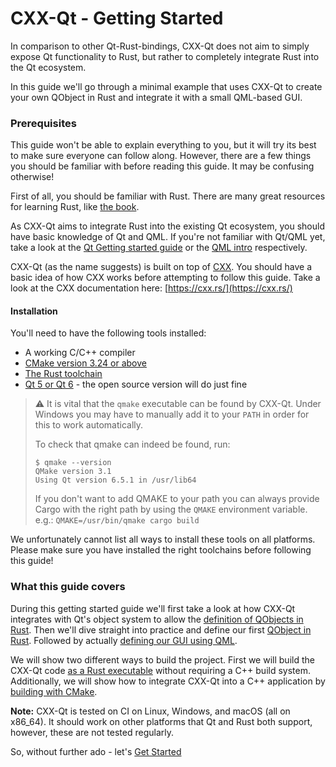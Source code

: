 <!--
SPDX-FileCopyrightText: 2022 Klarälvdalens Datakonsult AB, a KDAB Group company <info@kdab.com>
SPDX-FileContributor: Leon Matthes <leon.matthes@kdab.com>

SPDX-License-Identifier: MIT OR Apache-2.0
-->

# CXX-Qt - Getting Started

In comparison to other Qt-Rust-bindings, CXX-Qt does not aim to simply expose Qt functionality to Rust, but rather to completely integrate Rust into the Qt ecosystem.

In this guide we'll go through a minimal example that uses CXX-Qt to create your own QObject in Rust and integrate it with a small QML-based GUI.

### Prerequisites
This guide won't be able to explain everything to you, but it will try its best to make sure everyone can follow along.
However, there are a few things you should be familiar with before reading this guide.
It may be confusing otherwise!

First of all, you should be familiar with Rust. There are many great resources for learning Rust, like [the book](https://doc.rust-lang.org/book/).

As CXX-Qt aims to integrate Rust into the existing Qt ecosystem, you should have basic knowledge of Qt and QML.
If you're not familiar with Qt/QML yet, take a look at the [Qt Getting started guide](https://doc.qt.io/qt-6/gettingstarted.html) or the [QML intro](https://doc.qt.io/qt-6/qmlapplications.html) respectively.

CXX-Qt (as the name suggests) is built on top of [CXX](https://cxx.rs).
You should have a basic idea of how CXX works before attempting to follow this guide.
Take a look at the CXX documentation here: [https://cxx.rs/](https://cxx.rs/)

#### Installation
You'll need to have the following tools installed:
- A working C/C++ compiler
- [CMake version 3.24 or above](https://cmake.org/)
- [The Rust toolchain](https://rustup.rs/)
- [Qt 5 or Qt 6](https://www.qt.io/download-open-source) - the open source version will do just fine
> ⚠️ It is vital that the `qmake` executable can be found by CXX-Qt.
> Under Windows you may have to manually add it to your `PATH` in order for this to work automatically.
>
> To check that qmake can indeed be found, run:
> ```console
> $ qmake --version
> QMake version 3.1
> Using Qt version 6.5.1 in /usr/lib64
> ```
>
> If you don't want to add QMAKE to your path you can always provide Cargo with the right path by
> using the `QMAKE` environment variable.\
> e.g.: `QMAKE=/usr/bin/qmake cargo build`

We unfortunately cannot list all ways to install these tools on all platforms.
Please make sure you have installed the right toolchains before following this guide!

### What this guide covers

During this getting started guide we'll first take a look at how CXX-Qt integrates with Qt's object system to allow the [definition of QObjects in Rust](./1-qobjects-in-rust.md).
Then we'll dive straight into practice and define our first [QObject in Rust](./2-our-first-cxx-qt-module.md).
Followed by actually [defining our GUI using QML](./3-qml-gui.md).

We will show two different ways to build the project.
First we will build the CXX-Qt code [as a Rust executable](./4-cargo-executable.md) without requiring a C++ build system.
Additionally, we will show how to integrate CXX-Qt into a C++ application by [building with CMake](./5-cmake-integration.md).

**Note:** CXX-Qt is tested on CI on Linux, Windows, and macOS (all on x86_64). It should work on other platforms that Qt and Rust both support, however, these are not tested regularly.

So, without further ado - let's [Get Started](./1-qobjects-in-rust.md)
